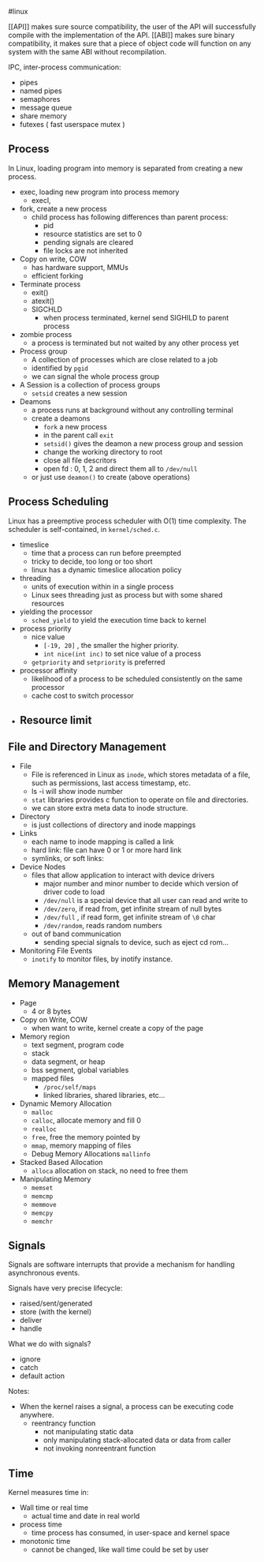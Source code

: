 #linux 

[[API]] makes sure source compatibility, the user of the API will successfully compile with the implementation of the API.
[[ABI]]  makes sure binary compatibility, it makes sure that a piece of object code will function on any system with the same ABI without recompilation. 

IPC, inter-process communication:
- pipes
- named pipes
- semaphores
- message queue
- share memory
- futexes ( fast userspace mutex )

## Process

In Linux, loading program into memory is separated from creating a new process. 
- exec, loading new program into process memory
	- execl, 
- fork, create a new process
	- child process has following differences than parent process:
		- pid
		- resource statistics are set to 0
		- pending signals are cleared
		- file locks are not inherited 
- Copy on write, COW
	- has hardware support, MMUs
	- efficient forking
- Terminate process
	- exit()
	- atexit()
	- SIGCHLD
		- when process terminated, kernel send SIGHILD to parent process
- zombie process
	- a process is terminated but not waited by any other process yet
- Process group
	- A collection of processes which are close related to a job
	- identified by `pgid`
	- we can signal the whole process group
- A Session is a collection of process groups
	- `setsid` creates a new session  
- Deamons
	- a process runs at background without any controlling terminal
	- create a deamons
		- `fork` a new process
		- in the parent call `exit`
		- `setsid()` gives the deamon a new process group and session
		- change the working directory to root
		- close all file descritors
		- open fd : 0, 1, 2 and direct them all to `/dev/null`
	- or just use `deamon()` to create (above operations)

## Process Scheduling

Linux has a preemptive process scheduler with O(1) time complexity. The scheduler is self-contained, in `kernel/sched.c`. 

- timeslice
	- time that a process can run before preempted
	- tricky to decide, too long or too short
	- linux has a dynamic timeslice allocation policy
- threading
	- units of execution within in a single process
	- Linux sees threading just as process but with some shared resources
- yielding the processor
	- `sched_yield` to yield the execution time back to kernel 
- process priority
	- nice value
		- `[-19, 20]` , the smaller the higher priority. 
		- `int nice(int inc)` to set nice value of a process
	- `getpriority` and `setpriority` is preferred 
- processor affinity
	- likelihood of a process to be scheduled consistently on the same processor
	- cache cost to switch processor
- Resource limit
	- 

## File and Directory Management

- File
	- File is referenced in Linux as `inode`, which stores metadata of a file, such as permissions, last access timestamp, etc.
	- ls -i will show inode number
	- `stat` libraries provides c function to operate on file and directories. 
	- we can store extra meta data to inode structure.
- Directory
	- is just collections of directory and inode mappings
- Links
	- each name to inode mapping is called a link
	- hard link: file can have 0 or 1 or more hard link
	- symlinks, or soft links: 
- Device Nodes
	- files that allow application to interact with device drivers
		- major number and minor number to decide which version of driver code to load
		- `/dev/null` is a special device that all user can read and write to
		- `/dev/zero`, if read from, get infinite stream of null bytes
		- `/dev/full` , if read form, get infinite stream of `\0` char
		- `/dev/random`, reads random numbers
	- out of band communication
		- sending special signals to device, such as eject cd rom... 
- Monitoring File Events
	- `inotify` to monitor files, by inotify instance. 

## Memory Management 

- Page
	- 4 or 8 bytes
- Copy on Write, COW
	- when want to write, kernel create a copy of the page
- Memory region
	- text segment, program code
	- stack
	- data segment, or heap
	- bss segment, global variables
	- mapped files
		- `/proc/self/maps` 
		- linked libraries, shared libraries, etc...
- Dynamic Memory Allocation
	- `malloc`
	- `calloc`, allocate memory and fill 0
	- `realloc` 
	- `free`, free the memory pointed by 
	- `mmap`, memory mapping of files
	- Debug Memory Allocations `mallinfo` 
- Stacked Based Allocation
	- `alloca` allocation on stack, no need to free them
- Manipulating Memory
	- `memset`
	- `memcmp`
	- `memmove`
	- `memcpy`
	- `memchr`

## Signals

Signals are software interrupts that provide a mechanism for handling asynchronous events. 

Signals have very precise lifecycle:
- raised/sent/generated
- store (with the kernel)
- deliver
- handle

What we do with signals?
- ignore
- catch
- default action

Notes:
- When the kernel raises a signal, a process can be executing code anywhere. 
	- reentrancy function
		- not manipulating static data
		- only manipulating stack-allocated data or data from caller
		- not invoking nonreentrant function

## Time

Kernel measures time in:
- Wall time or real time
	- actual time and date in real world
- process time
	- time process has consumed, in user-space and kernel space
- monotonic time
	- cannot be changed, like wall time could be set by user 